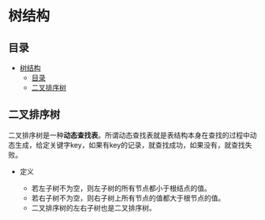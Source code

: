 # 树结构

## 目录

- [树结构](#树结构)
  - [目录](#目录)
  - [二叉排序树](#二叉排序树)

## 二叉排序树

二叉排序树是一种**动态查找表**。所谓动态查找表就是表结构本身在查找的过程中动态生成，给定关键字key，如果有key的记录，就查找成功，如果没有，就查找失败。  

- 定义
  
  - 若左子树不为空，则左子树的所有节点都小于根结点的值。
  - 若右子树不为空，则右子树上所有节点的值都大于根节点的值。
  - 二叉排序树的左右子树也是二叉排序树。
